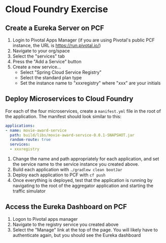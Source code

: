 # Cloud Foundry Exercise

## Create a Eureka Server on PCF

1. Login to Pivotal Apps Manager (if you are using Pivotal's public PCF instance, the URL is https://run.pivotal.io/)
1. Navigate to your org/space
1. Select the "services" tab
1. Press the "Add a Service" button
1. Create a new service...
   - Select "Spring Cloud Service Registry"
   - Select the standard plan type
   - Set the instance name to "xxxregistry" where "xxx" are your initials

## Deploy Microservices to Cloud Foundry

For each of the four microservices, create a `manifest.yml` file in the root of the application. The manifest should look similar to this:

```yml
applications:
- name: movie-award-service
  path: build/libs/movie-award-service-0.0.1-SNAPSHOT.jar
  random-route: true
  services:
  - xxxregistry
```

1. Change the name and path appropriately for each application, and set the service name to the service instance you created above.
1. Build each application with `./gradlew clean bootJar`
1. Deploy each application to PCF with `cf push`
1. Once everything is deployed, test that the application is running by navigating to the root of the aggregator application and starting the traffic simulator

## Access the Eureka Dashboard on PCF

1. Logon to Pivotal apps manager
1. Navigate to the registry service you created above
1. Select the "Manage" link at the top of the page. You will likely have to authenticate again, but you should see the Eureka dashboard
